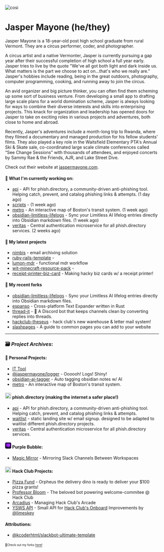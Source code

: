 ![cosi](https://github.com/jaspermayone/jaspermayone/assets/65788728/0597adb6-37c9-4db7-b6d8-1d7107b7bdd8)

# Jasper Mayone (he/they)

Jasper Mayone is a 18-year-old post high school graduate from rural Vermont. They are a circus performer, coder, and photographer.

A circus artist and a native Vermonter, Jasper is currently pursuing a gap year after their successful completion of high school a full year early. Jasper tries to live by the quote "We've all got both light and dark inside us. What matters is the part we choose to act on...that's who we really are." Jasper's hobbies include reading, being in the great outdoors, photography, computer programming, cooking, and running away to join the circus.

An avid organizer and big picture thinker, you can often find them scheming up some sort of business venture. From developing a small app to drafting large scale plans for a world domination scheme, Jasper is always looking for ways to combine their diverse interests and skills into enterprising projects. This knack for organization and leadership has opened doors for Jasper to take on exciting roles in various projects and adventures, both close to home and abroad.

Recently, Jasper's adventures include a month-long trip to Rwanda, where they filmed a documentary and managed production for his fellow students' films. They also played a key role in the Waitsfield Elementary PTA's Annual Ski & Skate sale, co-coordinated large scale climate conferences called “See Change Sessions” with thousands of attendees, and enjoyed concerts by Sammy Rae & the Friends, AJR, and Lake Street Dive.

Check out their website at [jaspermayone.com](https://jaspermayone.com).

#### 👷 What I'm currently working on:

- [api](https://github.com/phishdirectory/api) - API for phish.directory, a community-driven anti-phishing tool. Helping catch, prevent, and catalog phishing links & attempts. (1 day ago)
- [scripts](https://github.com/jaspermayone/scripts) -  (1 week ago)
- [metro](https://github.com/jaspermayone/metro) - An interactive map of Boston's transit system. (1 week ago)
- [obsidian-limitless-lifelogs](https://github.com/Maclean-D/obsidian-limitless-lifelogs) - Sync your Limitless AI lifelog entries directly into Obsidian markdown files. (1 week ago)
- [veritas](https://github.com/phishdirectory/veritas) - Central authentication microservice for all phish.directory services. (2 weeks ago)

#### 🌱 My latest projects

- [nimbis](https://github.com/jaspermayone/nimbis) - email archiving solution
- [ruby-rails-template](https://github.com/jaspermayone/ruby-rails-template) - 
- [lumon-mdr](https://github.com/jaspermayone/lumon-mdr) - functional mdr workflow
- [wit-minecraft-resource-pack](https://github.com/jaspermayone/wit-minecraft-resource-pack) - 
- [receipt-printer-biz-card](https://github.com/jaspermayone/receipt-printer-biz-card) - Making hacky biz cards w/ a receipt printer!

#### 🍴 My recent forks

- [obsidian-limitless-lifelogs](https://github.com/jaspermayone-forks/obsidian-limitless-lifelogs) - Sync your Limitless AI lifelog entries directly into Obsidian markdown files.
- [espanso](https://github.com/jaspermayone-forks/espanso) - Cross-platform Text Expander written in Rust
- [thread-it](https://github.com/jaspermayone-forks/thread-it) - 🧵 A Discord bot that keeps channels clean by converting replies into threads.
- [hackclub-theseus](https://github.com/jaspermayone-forks/hackclub-theseus) - hack club's new warehouse & letter mail system!
- [slashpages](https://github.com/jaspermayone-forks/slashpages) - A guide to common pages you can add to your website

---

### 🗃️ _Project Archives_:

#### 🌱 Personal Projects:
- [IT Tool](https://github.com/jaspermayone/ittool)
- [@jaspermayone/logger](https://github.com/jaspermayone/logger) - Oooooh! Logs! Shiny!
- [obsidian-ai-tagger](https://github.com/jaspermayone/obsidian-ai-tagger) - Auto tagging obsidian notes w/ AI
- [metro](https://github.com/jaspermayone/metro) - An interactive map of Boston's transit system.

#### <img src="https://raw.githubusercontent.com/phishdirectory/brand/main/phishdirectory.jpeg" width="20" height="20" />  phish.directory (making the internet a safer place!)
- [api](https://github.com/phishdirectory/api) - API for phish.directory, a community-driven anti-phishing tool. Helping catch, prevent, and catalog phishing links & attempts.
- [waitlist](https://github.com/phishdirectory/waitlist) - static landing site w/ email signup. designed to be adapted to waitlist different phish.directory projects.
- [veritas](https://github.com/phishdirectory/veritas) - Central authentication microservice for all phish.directory services.

#### <img src="https://raw.githubusercontent.com/thepurplebubble/brand/main/public/logo.png" width="20" height="20" />  Purple Bubble:
- [Magic Mirror](https://github.com/thepurplebubble/magic-mirror) - Mirroring Slack Channels Between Workspaces

#### <img src="https://assets.hackclub.com/icon-progress-rounded.png" width="20" height="20" /> Hack Club Projects:
- [Pizza Fund](https://github.com/hackclub/pizza-fund) - Orpheus the delivery dino is ready to deliver your $100 pizza grants!
- [Professor Bloom](https://github.com/hackclub/professor-bloom) - The beloved bot powering welcome-commitee @ Hack Club
- [Arcadius](https://github.com/hackclub/arcadius) - Managing Hack Club's Arcade
- [YSWS API](https://github.com/jaspermayone/ysws-api) - Small API for [Hack Club's Onboard](https://hackclub.com/onboard/) Improvements by [@limeskey](https://github.com/limeskey)

#### Attributions:
- [@kcoderhtml/slackbot-ultimate-template](https://github.com/kcoderhtml/slackbot-ultimate-template?tab=readme-ov-file#template-example)

<sup><sub>🍴Check out my forks [here!](https://github.com/jaspermayone-forks/why)</sub></sup>
